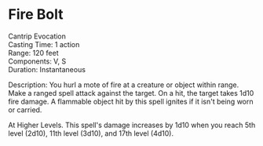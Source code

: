 # Fire Bolt 

Cantrip Evocation<br>
Casting Time: 1 action<br>
Range: 120 feet<br>
Components: V, S<br>
Duration: Instantaneous

Description: You hurl a mote of fire at a creature or object within range. Make a ranged spell attack against the target. On a hit, the target takes 1d10 fire damage. A flammable object hit by this spell ignites if it isn't being worn or carried.

At Higher Levels. This spell's damage increases by 1d10 when you reach 5th level (2d10), 11th level (3d10), and 17th level (4d10).
